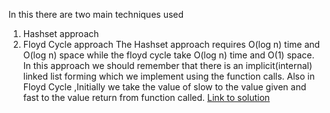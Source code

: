 In this there are two main techniques used
1. Hashset approach
2. Floyd Cycle approach
The Hashset approach requires O(log n) time and O(log n) space while the floyd cycle take O(log n) time and O(1) space.
In this approach we should remember that there is an implicit(internal) linked list forming which we implement using the function calls.
Also in Floyd Cycle ,Initially we take the value of slow to the value given and fast to the value return from function called.
[Link to solution](https://leetcode.com/problems/happy-number/solution/)